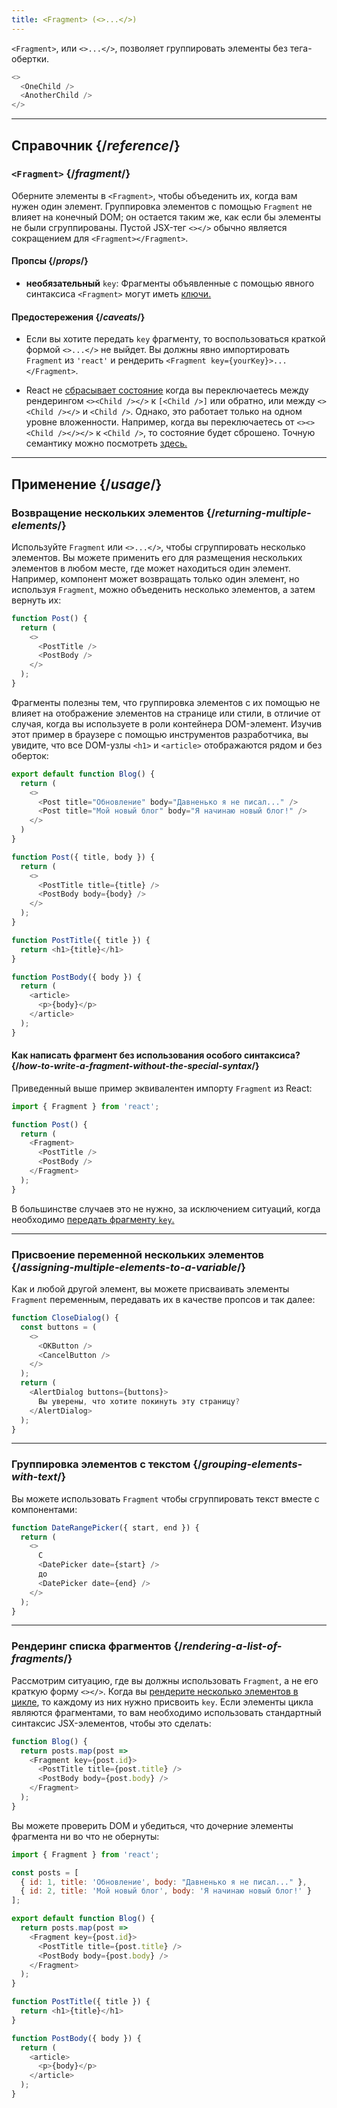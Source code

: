 ```yaml
---
title: <Fragment> (<>...</>)
---
```


<Intro>

`<Fragment>`, или `<>...</>`, позволяет группировать элементы без тега-обертки.

```js
<>
  <OneChild />
  <AnotherChild />
</>
```

</Intro>

<InlineToc />

---

## Справочник {/*reference*/}

### `<Fragment>` {/*fragment*/}

Оберните элементы в `<Fragment>`, чтобы объеденить их, когда вам нужен один элемент. Группировка элементов с помощью `Fragment` не влияет на конечный DOM; он остается таким же, как если бы элементы не были сгруппированы. Пустой JSX-тег `<></>` обычно является сокращением для `<Fragment></Fragment>`.

#### Пропсы {/*props*/}

- **необязательный** `key`: Фрагменты объявленные с помощью явного синтаксиса `<Fragment>` могут иметь [ключи.](/learn/rendering-lists#keeping-list-items-in-order-with-key)

#### Предостережения {/*caveats*/}

- Если вы хотите передать `key` фрагменту, то воспользоваться краткой формой `<>...</>` не выйдет. Вы должны явно импортировать `Fragment` из `'react'` и рендерить `<Fragment key={yourKey}>...</Fragment>`.

- React не [сбрасывает состояние](/learn/preserving-and-resetting-state) когда вы переключаетесь между рендерингом `<><Child /></>` к `[<Child />]` или обратно, или между `<><Child /></>` и `<Child />`. Однако, это работает только на одном уровне вложенности. Например, когда вы переключаетесь от `<><><Child /></></>` к `<Child />`, то состояние будет сброшено. Точную семантику можно посмотреть [здесь.](https://gist.github.com/clemmy/b3ef00f9507909429d8aa0d3ee4f986b)

---

## Применение {/*usage*/}

### Возвращение нескольких элементов {/*returning-multiple-elements*/}

Используйте `Fragment` или `<>...</>`, чтобы сгруппировать несколько элементов. Вы можете применить его для размещения нескольких элементов в любом месте, где может находиться один элемент. Например, компонент может возвращать только один элемент, но используя `Fragment`, можно объеденить несколько элементов, а затем вернуть их:

```js {3,6}
function Post() {
  return (
    <>
      <PostTitle />
      <PostBody />
    </>
  );
}
```

Фрагменты полезны тем, что группировка элементов с их помощью не влияет на отображение элементов на странице или стили, в отличие от случая, когда вы используете в роли контейнера DOM-элемент. Изучив этот пример в браузере с помощью инструментов разработчика, вы увидите, что все DOM-узлы `<h1>` и `<article>` отображаются рядом и без оберток:

<Sandpack>

```js
export default function Blog() {
  return (
    <>
      <Post title="Обновление" body="Давненько я не писал..." />
      <Post title="Мой новый блог" body="Я начинаю новый блог!" />
    </>
  )
}

function Post({ title, body }) {
  return (
    <>
      <PostTitle title={title} />
      <PostBody body={body} />
    </>
  );
}

function PostTitle({ title }) {
  return <h1>{title}</h1>
}

function PostBody({ body }) {
  return (
    <article>
      <p>{body}</p>
    </article>
  );
}
```

</Sandpack>

<DeepDive>

#### Как написать фрагмент без использования особого синтаксиса? {/*how-to-write-a-fragment-without-the-special-syntax*/}

Приведенный выше пример эквивалентен импорту `Fragment` из React:

```js {1,5,8}
import { Fragment } from 'react';

function Post() {
  return (
    <Fragment>
      <PostTitle />
      <PostBody />
    </Fragment>
  );
}
```

В большинстве случаев это не нужно, за исключением ситуаций, когда необходимо [передать фрагменту `key`.](#rendering-a-list-of-fragments)

</DeepDive>

---

### Присвоение переменной нескольких элементов {/*assigning-multiple-elements-to-a-variable*/}

Как и любой другой элемент, вы можете присваивать элементы `Fragment` переменным, передавать их в качестве пропсов и так далее:

```js
function CloseDialog() {
  const buttons = (
    <>
      <OKButton />
      <CancelButton />
    </>
  );
  return (
    <AlertDialog buttons={buttons}>
      Вы уверены, что хотите покинуть эту страницу?
    </AlertDialog>
  );
}
```

---

### Группировка элементов с текстом {/*grouping-elements-with-text*/}

Вы можете использовать `Fragment` чтобы сгруппировать текст вместе с компонентами:

```js
function DateRangePicker({ start, end }) {
  return (
    <>
      С
      <DatePicker date={start} />
      до
      <DatePicker date={end} />
    </>
  );
}
```

---

### Рендеринг списка фрагментов {/*rendering-a-list-of-fragments*/}

Рассмотрим ситуацию, где вы должны использовать `Fragment`, а не его краткую форму `<></>`. Когда вы [рендерите несколько элементов в цикле](/learn/rendering-lists), то каждому из них нужно присвоить `key`. Если элементы цикла являются фрагментами, то вам необходимо использовать стандартный синтаксис JSX-элементов, чтобы это сделать:

```js {3,6}
function Blog() {
  return posts.map(post =>
    <Fragment key={post.id}>
      <PostTitle title={post.title} />
      <PostBody body={post.body} />
    </Fragment>
  );
}
```

Вы можете проверить DOM и убедиться, что дочерние элементы фрагмента ни во что не обернуты:

<Sandpack>

```js
import { Fragment } from 'react';

const posts = [
  { id: 1, title: 'Обновление', body: "Давненько я не писал..." },
  { id: 2, title: 'Мой новый блог', body: 'Я начинаю новый блог!' }
];

export default function Blog() {
  return posts.map(post =>
    <Fragment key={post.id}>
      <PostTitle title={post.title} />
      <PostBody body={post.body} />
    </Fragment>
  );
}

function PostTitle({ title }) {
  return <h1>{title}</h1>
}

function PostBody({ body }) {
  return (
    <article>
      <p>{body}</p>
    </article>
  );
}
```

</Sandpack>
